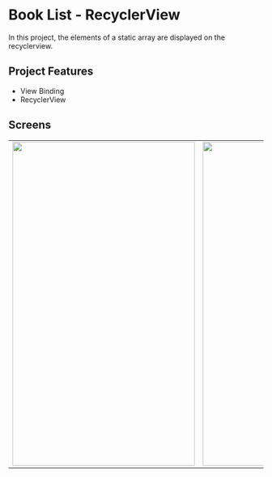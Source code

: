 # Book List - RecyclerView
In this project, the elements of a static array are displayed on the recyclerview.

## Project Features
- View Binding
- RecyclerView

## Screens

<table>
  <tr>
    <td><img src="https://raw.githubusercontent.com/yurtseven/recyclerview/master/Screenshot/Screenshot_20220925_231830.png" height="640" width="360"></td>
    <td><img src="https://raw.githubusercontent.com/yurtseven/recyclerview/master/Screenshot/Screenshot_20220925_232000.png" height="640" width="360"></td>
  </tr>
</table>
